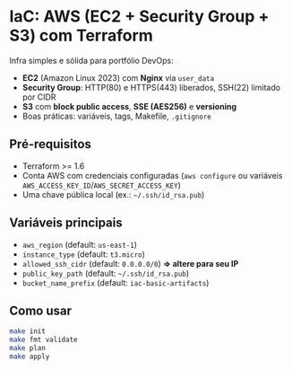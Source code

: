 # IaC: AWS (EC2 + Security Group + S3) com Terraform

Infra simples e sólida para portfólio DevOps:
- **EC2** (Amazon Linux 2023) com **Nginx** via `user_data`
- **Security Group**: HTTP(80) e HTTPS(443) liberados, SSH(22) limitado por CIDR
- **S3** com **block public access**, **SSE (AES256)** e **versioning**
- Boas práticas: variáveis, tags, Makefile, `.gitignore`

## Pré-requisitos
- Terraform >= 1.6
- Conta AWS com credenciais configuradas (`aws configure` ou variáveis `AWS_ACCESS_KEY_ID`/`AWS_SECRET_ACCESS_KEY`)
- Uma chave pública local (ex.: `~/.ssh/id_rsa.pub`)

## Variáveis principais
- `aws_region` (default: `us-east-1`)
- `instance_type` (default: `t3.micro`)
- `allowed_ssh_cidr` (default: `0.0.0.0/0`) **=> altere para seu IP**
- `public_key_path` (default: `~/.ssh/id_rsa.pub`)
- `bucket_name_prefix` (default: `iac-basic-artifacts`)

## Como usar
```bash
make init
make fmt validate
make plan
make apply
